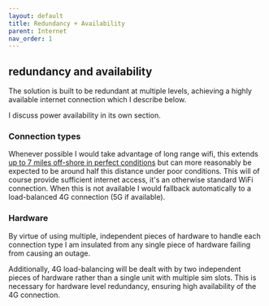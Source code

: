```yaml
---
layout: default
title: Redundancy + Availability
parent: Internet
nav_order: 1
---
```

## redundancy and availability

The solution is built to be redundant at multiple levels, achieving a
highly available internet connection which I describe below.

I discuss power availability in its own section.

### Connection types

Whenever possible I would take advantage of long range wifi, this
extends [up to 7 miles off-shore in perfect conditions](http://www.globalmarinenet.com/product/redport-halo-long-range-wifi-extender-system/#specs) but can more
reasonably be expected to be around half this distance under poor
conditions. This will of course provide sufficient
internet access, it's an otherwise standard WiFi connection. When this
is not available I would fallback automatically to a load-balanced 4G
connection (5G if available).

### Hardware

By virtue of using multiple, independent pieces of hardware to handle
each connection type I am insulated from any single piece of hardware
failing from causing an outage.

Additionally, 4G load-balancing will be dealt with by two independent
pieces of hardware rather than a single unit with multiple sim slots.
This is necessary for hardware level redundancy, ensuring high
availability of the 4G connection.
